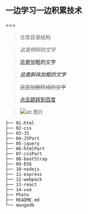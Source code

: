 一边学习一边积累技术
---


===
>仓库目录结构

>*这是倾斜的文字*

>**这是加粗的文字**

>***这是斜体加粗的文字***

>~~这是加删除线的文字~~

>[点击跳转到百度](https://www.baidu.com)

>![alt 图片](https://gss0.baidu.com/-fo3dSag_xI4khGko9WTAnF6hhy/zhidao/wh%3D600%2C800/sign=afb9ce6e59fbb2fb347e50147f7a0c9c/4afbfbedab64034f8ea70435a3c379310a551d9f.jpg)
```
├── 01-html
├── 02-css
├── 03-JS
├── 04-JSPart
├── 05-jquery
├── 06-htmlPart
├── 07-cssPart
├── 08-bootStrap
├── 09-ES6
├── 10-nodejs
├── 11-express
├── 12-webpack
├── 13-react
├── 14-vue
├── Photo
├── README.md
└── mongodb
```